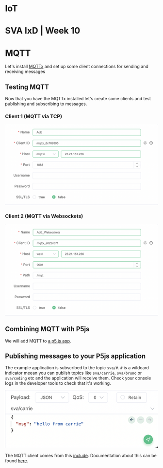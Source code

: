 # IoT

# SVA IxD | Week 10

# MQTT

Let's install [MQTTx](https://mqttx.app/) and set up some client connections for sending and receiving messages

## Testing MQTT

Now that you have the MQTTx installed let's create some clients and test publishing and subscribing to messages.

### Client 1 (MQTT via TCP)

![Mqtt over port 1883](./images/mqtt_tcp_1883.png)

### Client 2 (MQTT via Websockets)

![Mqtt over port 1883](./images/mqtt_websockets_9001.png)

## Combining MQTT with P5js

We will add MQTT to [a p5.js app](./p5).

## Publishing messages to your P5js application

The example application is subscribed to the topic `sva/#`. `#` is a wildcard indicator meean you can publish topics like `sva/carrie`, `sva/bruno` or `sva/coding` etc and the application will receive them. Check your console logs in the developer tools to check that it's working.

![Publishing to topic](./images/publish_message.png)

The MQTT client comes from this [include](https://github.com/areaofeffect/hello-world/blob/main/week9/p5/index.html#L13). Documentation about this can be found [here](https://github.com/eclipse/paho.mqtt.javascript).
